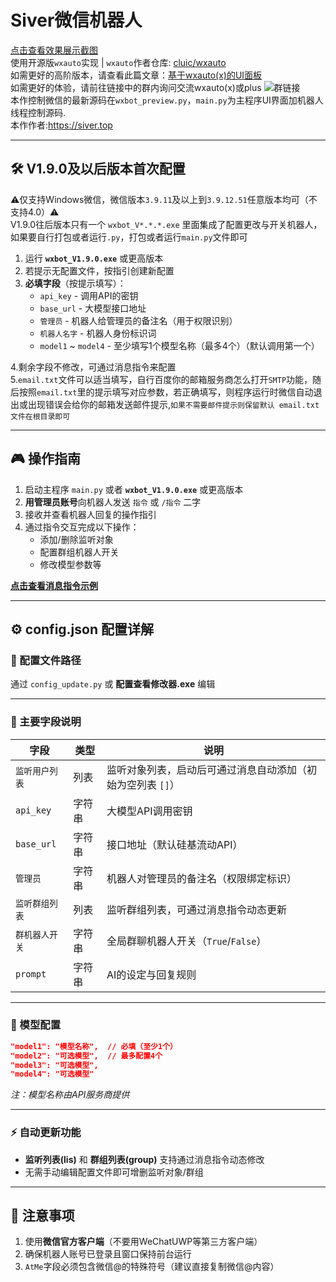 # Siver微信机器人

[点击查看效果展示截图](./README_img.md)   
使用开源版`wxauto`实现 | `wxauto`作者仓库: [cluic/wxauto](https://github.com/cluic/wxauto)  
如需更好的高阶版本，请查看此篇文章：[基于wxauto(x)的UI面板](https://blog.siverking.online/index.php/archives/7/)  
如需更好的体验，请前往链接中的群内询问交流wxauto(x)或plus ![群链接](https://plus.wxauto.org/images/group_qrcode.png)  
本作控制微信的最新源码在`wxbot_preview.py`，`main.py`为主程序UI界面加机器人线程控制源码.   
本作作者:https://siver.top

---

## 🛠 V1.9.0及以后版本首次配置
⚠️仅支持Windows微信，微信版本`3.9.11`及以上到`3.9.12.51`任意版本均可（不支持4.0）⚠️  
V1.9.0往后版本只有一个 `wxbot_V*.*.*.exe` 里面集成了配置更改与开关机器人，如果要自行打包或者运行`.py`，打包或者运行`main.py`文件即可
1. 运行 **`wxbot_V1.9.0.exe`** 或更高版本
2. 若提示无配置文件，按指引创建新配置
3. **必填字段**（按提示填写）：
   - `api_key` - 调用API的密钥
   - `base_url` - 大模型接口地址
   - `管理员` - 机器人给管理员的备注名（用于权限识别）
   - `机器人名字` - 机器人身份标识词
   - `model1` ~ `model4` - 至少填写1个模型名称（最多4个）（默认调用第一个）

4.剩余字段不修改，可通过消息指令来配置  
5.`email.txt`文件可以适当填写，自行百度你的邮箱服务商怎么打开`SMTP`功能，随后按照`email.txt`里的提示填写对应参数，若正确填写，则程序运行时微信自动退出或出现错误会给你的邮箱发送邮件提示,`如果不需要邮件提示则保留默认 email.txt 文件在根目录即可`

---

## 🎮 操作指南

1. 启动主程序 `main.py` 或者 **`wxbot_V1.9.0.exe`** 或更高版本
2. **用管理员账号**向机器人发送 `指令` 或 `/指令` 二字
3. 接收并查看机器人回复的操作指引
4. 通过指令交互完成以下操作：
   - 添加/删除监听对象
   - 配置群组机器人开关
   - 修改模型参数等

**[点击查看消息指令示例](./README_MSGcmd_img.md)**


---

## ⚙ config.json 配置详解

### 📂 配置文件路径
通过 `config_update.py` 或 **配置查看修改器.exe** 编辑

---

### 🔑 主要字段说明

| 字段 | 类型 | 说明 |
|------|------|------|
| `监听用户列表` | 列表 | 监听对象列表，启动后可通过消息自动添加（初始为空列表 `[]`） |
| `api_key` | 字符串 | 大模型API调用密钥 |
| `base_url` | 字符串 | 接口地址（默认硅基流动API） |
| `管理员` | 字符串 | 机器人对管理员的备注名（权限绑定标识） |
| `监听群组列表` | 列表 | 监听群组列表，可通过消息指令动态更新 |
| `群机器人开关` | 字符串 | 全局群聊机器人开关（`True`/`False`） |
| `prompt` | 字符串 | AI的设定与回复规则 |

---

### 🤖 模型配置
```json
"model1": "模型名称",  // 必填（至少1个）
"model2": "可选模型",  // 最多配置4个
"model3": "可选模型",
"model4": "可选模型"
```
*注：模型名称由API服务商提供*

---

### ⚡ 自动更新功能
- **监听列表(lis)** 和 **群组列表(group)** 支持通过消息指令动态修改
- 无需手动编辑配置文件即可增删监听对象/群组

---

## 📌 注意事项
1. 使用**微信官方客户端**（不要用WeChatUWP等第三方客户端）
2. 确保机器人账号已登录且窗口保持前台运行
3. `AtMe`字段必须包含微信@的特殊符号（建议直接复制微信@内容）

